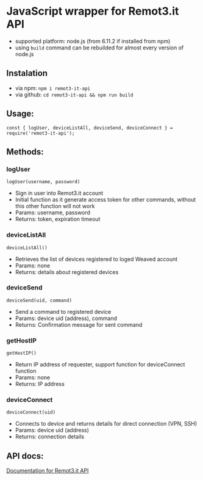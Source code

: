 # JavaScript wrapper for Remot3.it API
- supported platform: node.js (from 6.11.2 if installed from npm)
- using `build` command can be rebuilded for almost every version of node.js

## Instalation
- via npm: `npm i remot3-it-api`
- via github: `cd remot3-it-api && npm run build`  

## Usage:
`const { logUser, deviceListAll, deviceSend, deviceConnect } = require('remot3-it-api');`

## Methods:
### logUser
`logUser(username, password)`
- Sign in user into Remot3.it account
- Initial function as it generate access token for other commands, without this other function will not work
- Params: username, password
- Returns: token, expiration timeout

### deviceListAll
`deviceListAll()`
- Retrieves the list of devices registered to loged Weaved account
- Params: none
- Returns: details about registered devices

### deviceSend
`deviceSend(uid, command)`
- Send a command to registered device
- Params: device uid (address), command
- Returns: Confirmation message for sent command

### getHostIP
`getHostIP()`
- Return IP address of requester, support function for deviceConnect function
- Params: none
- Returns: IP address

### deviceConnect
`deviceConnect(uid)`
- Connects to device and returns details for direct connection (VPN, SSH)
- Params: device uid (address)
- Returns: connection details

## API docs:
[Documentation for Remot3.it API](http://docs.weaved.com/docs)